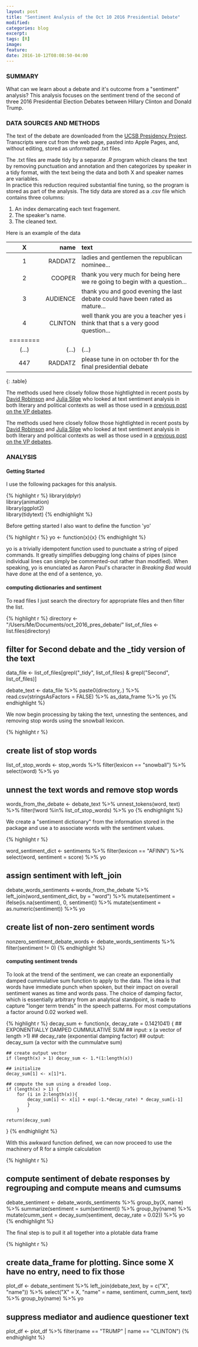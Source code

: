 ```yaml
---
layout: post
title: "Sentiment Analysis of the Oct 10 2016 Presidential Debate"
modified: 
categories: blog
excerpt:
tags: [R]
image:
feature:
date: 2016-10-12T08:08:50-04:00
---
```


### SUMMARY   
What can we learn about a debate and it's outcome from a "sentiment" analysis? This analysis focuses on the sentiment trend of the second of three 2016 Presidential Election Debates between Hillary Clinton and Donald Trump. 

### DATA SOURCES AND METHODS   
The text of the debate are downloaded from the [UCSB Presidency Project](http://www.presidency.ucsb.edu/debates.php). Transcripts were cut from the web page, pasted into Apple Pages, and, without editing, stored as unformatted .txt files.   

The .txt files are made tidy by a separate _.R_ program which cleans the text by removing punctuation and annotation and then categorizes by speaker in a tidy format, with the text being the data and both X and speaker names are variables.  
In practice this reduction required substantial fine tuning, so the program is stored as part of the analysis. The tidy data are stored as a .csv file which contains three columns:    
1. An index demarcating each text fragement.  
2. The speaker's name.  
3. The cleaned text.    

Here is an example of the data

| X   | name       | text    |
|:---:|-----------:|:--------|
| 1   | RADDATZ    | ladies and gentlemen the republican nominee... |
| 2   | COOPER     | thank you very much for being here we re going to begin with a question... |
| 3   | AUDIENCE   | thank you and good evening the last debate could have been rated as mature... |
| 4   | CLINTON    | well thank you are you a teacher yes i think that that s a very good question... |
| ========  |   |  |
|(...)  | (...)  |  (...)|
| 447   | RADDATZ  | please tune in on october th for the final presidential debate   |
{: .table}

          
The methods used here closely follow those hightlighted in recent posts by [David Robinson](http://varianceexplained.org/r/trump-tweets/) and [Julia Silge](http://juliasilge.com/blog/Life-Changing-Magic/) who looked at text sentiment analysis in both literary and political contexts as well as those used in a [previous post on the VP debates](http://rpubs.com/ww44ss/vp_debate).

The methods used here closely follow those hightlighted in recent posts by [David Robinson](http://varianceexplained.org/r/trump-tweets/) and [Julia Silge](http://juliasilge.com/blog/Life-Changing-Magic/) who looked at text sentiment analysis in both literary and political contexts as well as those used in a [previous post on the VP debates](http://rpubs.com/ww44ss/vp_debate).


### ANALYSIS  

#### Getting Started

I use the following packages for this analysis.

{% highlight r %}
library(dplyr)  
library(animation)  
library(ggplot2)  
library(tidytext)
{% endhighlight %}


Before getting started I also want to define the function 'yo'

{% highlight r %}
yo <- function(x){x}
{% endhighlight %}

yo is a trivially idempotent function used to punctuate a string of piped commands. It greatly simplifies debugging long chains of pipes (since individual lines can simply be commented-out rather than modified). When speaking, yo is enunciated as Aaron Paul's character in _Breaking Bad_ would have done at the end of a sentence, yo.   


#### computing dictionaries and sentiment

To read files I just search the directory for appropriate files and then filter the list.

{% highlight r %}
directory <- "/Users/Me/Documents/oct_2016_pres_debate/"
list_of_files <- list.files(directory)

## filter for Second debate and the _tidy version of the text
data_file <- list_of_files[grepl("_tidy", list_of_files) & 
                            grepl("Second", list_of_files)]

debate_text <- data_file %>% paste0(directory,.) %>% 
    read.csv(stringsAsFactors = FALSE) %>% 
    as_data_frame %>%
    yo
{% endhighlight %}

We now begin processing by taking the text, unnesting the sentences, and removing stop words using the snowball lexicon.   

{% highlight r %}
## create list of stop words
list_of_stop_words <- stop_words %>%
    filter(lexicon == "snowball") %>% 
    select(word) %>% 
    yo
## unnest the text words and remove stop words
words_from_the_debate <- debate_text %>%
    unnest_tokens(word, text) %>%
    filter(!word %in% list_of_stop_words) %>% 
    yo
{% endhighlight %}


We create a "sentiment dictionary" from the information stored in the  package and use a  to associate words with the sentiment values.  

{% highlight r %}

word_sentiment_dict <- sentiments %>%
    filter(lexicon == "AFINN") %>%
    select(word, sentiment = score) %>%
    yo

## assign sentiment with left_join 
debate_words_sentiments <-words_from_the_debate %>%
    left_join(word_sentiment_dict, by = "word") %>%
    mutate(sentiment = ifelse(is.na(sentiment), 0, sentiment)) %>%
    mutate(sentiment = as.numeric(sentiment)) %>%
    yo

## create list of non-zero sentiment words
nonzero_sentiment_debate_words <- debate_words_sentiments %>% filter(sentiment != 0)
{% endhighlight %}


#### computing sentiment trends

To look at the trend of the sentiment, we can create an exponentially damped cummulative sum function to apply to the data. The idea is that words have immediate punch when spoken, but their impact on overall sentiment wanes as time and words pass. The choice of damping factor, which is essentially arbitrary from an analytical standpoint, is made to capture "longer term trends" in the speech patterns. For most computations a factor around 0.02 worked well. 


{% highlight r %}
decay_sum <- function(x, decay_rate = 0.1421041) {
    ## EXPONENTIALLY DAMPED CUMMULATIVE SUM
    ## input:   x (a vector of length >1)
    ##          decay_rate (exponential damping factor)
    ## output:  decay_sum (a vector with the cummulatve sum)

    ## create output vector
    if (length(x) > 1) decay_sum <- 1.*(1:length(x))

    ## initialize
    decay_sum[1] <- x[1]*1.

    ## compute the sum using a dreaded loop.
    if (length(x) > 1) {
        for (i in 2:length(x)){
            decay_sum[i] <- x[i] + exp(-1.*decay_rate) * decay_sum[i-1]
            }
        }

    return(decay_sum)
}
{% endhighlight %}

With this awkward function defined, we can now proceed to use the machinery of R for a simple calculation

{% highlight r %}
## compute sentiment of debate responses by regrouping and compute means and cumsums
debate_sentiment <- debate_words_sentiments %>%
    group_by(X, name) %>%
    summarize(sentiment = sum(sentiment)) %>%
    group_by(name) %>%
    mutate(cumm_sent = decay_sum(sentiment, decay_rate = 0.02)) %>%
    yo
{% endhighlight %}

The final step is to pull it all together into a plotable data frame

{% highlight r %}
## create data_frame for plotting. Since some X have no entry, need to fix those
plot_df <- debate_sentiment %>% left_join(debate_text, by = c("X", "name")) %>%
    select("X" = X, "name" = name, sentiment, cumm_sent, text) %>%
    group_by(name) %>%
    yo

## suppress mediator and audience questioner text
plot_df <- plot_df %>% filter(name == "TRUMP" | name == "CLINTON")
{% endhighlight %}



